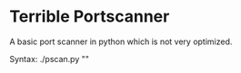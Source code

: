 # Terrible Portscanner
A basic port scanner in python which is not very optimized.

Syntax: ./pscan.py "<ip address or host>"
